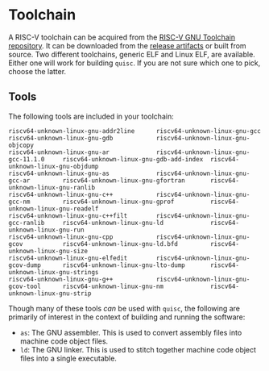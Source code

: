 # Toolchain

A RISC-V toolchain can be acquired from the [RISC-V GNU Toolchain
repository](https://github.com/riscv-collab/riscv-gnu-toolchain). It can be
downloaded from the [release
artifacts](https://github.com/riscv-collab/riscv-gnu-toolchain/releases) or
built from source. Two different toolchains, generic ELF and Linux ELF, are
available. Either one will work for building `quisc`. If you are not sure which
one to pick, choose the latter.

## Tools

The following tools are included in your toolchain:

```
riscv64-unknown-linux-gnu-addr2line      riscv64-unknown-linux-gnu-gcc            riscv64-unknown-linux-gnu-gdb            riscv64-unknown-linux-gnu-objcopy
riscv64-unknown-linux-gnu-ar             riscv64-unknown-linux-gnu-gcc-11.1.0     riscv64-unknown-linux-gnu-gdb-add-index  riscv64-unknown-linux-gnu-objdump
riscv64-unknown-linux-gnu-as             riscv64-unknown-linux-gnu-gcc-ar         riscv64-unknown-linux-gnu-gfortran       riscv64-unknown-linux-gnu-ranlib
riscv64-unknown-linux-gnu-c++            riscv64-unknown-linux-gnu-gcc-nm         riscv64-unknown-linux-gnu-gprof          riscv64-unknown-linux-gnu-readelf
riscv64-unknown-linux-gnu-c++filt        riscv64-unknown-linux-gnu-gcc-ranlib     riscv64-unknown-linux-gnu-ld             riscv64-unknown-linux-gnu-run
riscv64-unknown-linux-gnu-cpp            riscv64-unknown-linux-gnu-gcov           riscv64-unknown-linux-gnu-ld.bfd         riscv64-unknown-linux-gnu-size
riscv64-unknown-linux-gnu-elfedit        riscv64-unknown-linux-gnu-gcov-dump      riscv64-unknown-linux-gnu-lto-dump       riscv64-unknown-linux-gnu-strings
riscv64-unknown-linux-gnu-g++            riscv64-unknown-linux-gnu-gcov-tool      riscv64-unknown-linux-gnu-nm             riscv64-unknown-linux-gnu-strip
```

Though many of these tools _can_ be used with `quisc`, the following are
primarily of interest in the context of building and running the software:

- `as`: The GNU assembler. This is used to convert assembly files into machine
  code object files.
- `ld`: The GNU linker. This is used to stitch together machine code object
  files into a single executable.
